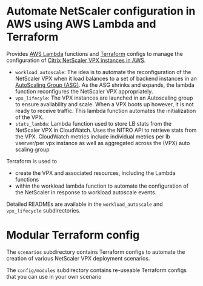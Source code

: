 # Automate NetScaler configuration in AWS using AWS Lambda and Terraform
Provides  [AWS Lambda](https://aws.amazon.com/lambda) functions and [Terraform](https://terraform.io) configs to manage the configuration of [Citrix NetScaler VPX instances in AWS](https://aws.amazon.com/marketplace/seller-profile?id=fb9c6078-b60f-47f6-8622-49d5e1d5aca7). 

* `workload_autoscale`: The idea is to automate the reconfiguration of the NetScaler VPX when it load balances to a set of backend instances in an [AutoScaling Group (ASG)](https://aws.amazon.com/autoscaling/). As the ASG shrinks and expands, the lambda function reconfigures the NetScaler VPX appropriately.
* `vpx_lifecyle`: The VPX instances are launched in an Autoscaling group to ensure availability and scale. When a VPX boots up however, it is not ready to receive traffic. This lambda function automates the initialization of the VPX.
* `stats_lambda`: Lambda function used to store LB stats from the NetScaler VPX in CloudWatch. Uses the NITRO API to retrieve stats from the VPX. CloudWatch metrics include individual metrics per lb vserver/per vpx instance as well as aggregated across the (VPX) auto scaling group


Terraform is used to

* create the VPX and associated resources, including the Lambda functions
* within the workload lambda function to automate the configuration of the NetScaler in response to workload autoscale events.

Detailed READMEs are available in the `workload_autoscale` and `vpx_lifecycle` subdirectories.

# Modular Terraform config
The `scenarios` subdirectory contains Terraform configs to automate the creation of various NetScaler VPX deployment scenarios.


The `config/modules` subdirectory contains re-useable Terraform configs that you can use in your own scenario

